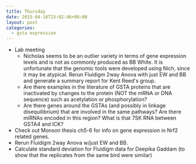 ```yaml
---
title: Thursday
date: 2015-04-16T15:02:46+00:00
layout: post
categories:
  - gsta expression
---
```

  * Lab meeting
      * Nicholas seems to be an outlier variety in terms of gene expression levels and is not as commonly produced as BB White. It is unfortunate that the genomic tools were developed using Nich, since it may be atypical. Rerun Fluidigm 2way Anova with just EW and BB and generate a summary report for Kent Reed's group.
      * Are there examples in the literature of GSTA proteins that are inactivated by changes to the protein (NOT the mRNA or DNA sequence) such as acetylation or phosphorylation?
      * Are there genes around the GSTAs (and possibly in linkage disequilibrium) that are involved in the same pathways? Are there miRNAs encoded in this region? What is that 7SK RNA between GSTA4 and ICK?
  * Check out Monson thesis ch5-6 for info on gene expression in Nrf2 related genes.
  * Rerun Fluidigm 2way Anova w/just EW and BB.
  * Calculate standard deviation for Fluidigm data for Deepika Gaddam (to show that the replicates from the same bird were similar)
